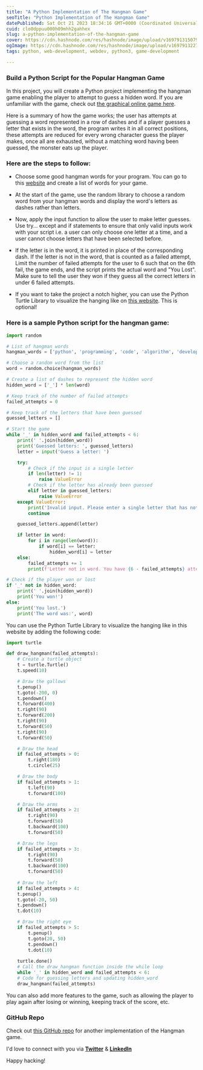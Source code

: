 ```yaml
---
title: "A Python Implementation of The Hangman Game"
seoTitle: "Python Implementation of The Hangman Game"
datePublished: Sat Oct 21 2023 18:34:16 GMT+0000 (Coordinated Universal Time)
cuid: clo0dppuu000h09mhh2gahhex
slug: a-python-implementation-of-the-hangman-game
cover: https://cdn.hashnode.com/res/hashnode/image/upload/v1697913150797/fde9840a-58f5-46e5-85ee-0b71a992c375.jpeg
ogImage: https://cdn.hashnode.com/res/hashnode/image/upload/v1697913227033/a566b030-8a68-4ac7-a578-a83c514c5b0b.jpeg
tags: python, web-development, webdev, python3, game-development

---
```


### Build a Python Script for the Popular Hangman Game

In this project, you will create a Python project implementing the hangman game enabling the player to attempt to guess a hidden word. If you are unfamiliar with the game, check out [the graphical online game here](https://www.hangmanwords.com/play).

Here is a summary of how the game works; the user has attempts at guessing a word represented in a row of dashes and if a player guesses a letter that exists in the word, the program writes it in all correct positions, these attempts are reduced for every wrong character guess the player makes, once all are exhausted, without a matching word having been guessed, the monster eats up the player.

### Here are the steps to follow:

* Choose some good hangman words for your program. You can go to this [website](https://www.hangmanwords.com/words) and create a list of words for your game.
    
* At the start of the game, use the random library to choose a random word from your hangman words and display the word's letters as dashes rather than letters.
    
* Now, apply the input function to allow the user to make letter guesses. Use try... except and if statements to ensure that only valid inputs work with your script i.e. a user can only choose one letter at a time, and a user cannot choose letters that have been selected before.
    
* If the letter is in the word, it is printed in place of the corresponding dash. If the letter is not in the word, that is counted as a failed attempt, Limit the number of failed attempts for the user to 6 such that on the 6th fail, the game ends, and the script prints the actual word and "You Lost". Make sure to tell the user they won if they guess all the correct letters in under 6 failed attempts.
    
* If you want to take the project a notch higher, you can use the Python Turtle Library to visualize the hanging like on [this website](https://www.hangmanwords.com/play). This is optional!
    

### Here is a sample Python script for the hangman game:

```python
import random

# List of hangman words
hangman_words = ['python', 'programming', 'code', 'algorithm', 'development']

# Choose a random word from the list
word = random.choice(hangman_words)

# Create a list of dashes to represent the hidden word
hidden_word = ['_'] * len(word)

# Keep track of the number of failed attempts
failed_attempts = 0

# Keep track of the letters that have been guessed
guessed_letters = []

# Start the game
while '_' in hidden_word and failed_attempts < 6:
    print(' '.join(hidden_word))
    print('Guessed letters: ', guessed_letters)
    letter = input('Guess a letter: ')

    try:
        # Check if the input is a single letter
        if len(letter) != 1:
            raise ValueError
        # Check if the letter has already been guessed
        elif letter in guessed_letters:
            raise ValueError
    except ValueError:
        print('Invalid input. Please enter a single letter that has not been guessed before.')
        continue

    guessed_letters.append(letter)

    if letter in word:
        for i in range(len(word)):
            if word[i] == letter:
                hidden_word[i] = letter
    else:
        failed_attempts += 1
        print(f'Letter not in word. You have {6 - failed_attempts} attempts remaining.')

# Check if the player won or lost
if '_' not in hidden_word:
    print(' '.join(hidden_word))
    print('You won!')
else:
    print('You lost.')
    print('The word was:', word)
```

You can use the Python Turtle Library to visualize the hanging like in this website by adding the following code:

```python
import turtle

def draw_hangman(failed_attempts):
    # Create a turtle object
    t = turtle.Turtle()
    t.speed(10)

    # Draw the gallows
    t.penup()
    t.goto(-200, 0)
    t.pendown()
    t.forward(400)
    t.right(90)
    t.forward(200)
    t.right(90)
    t.forward(50)
    t.right(90)
    t.forward(50)

    # Draw the head
    if failed_attempts > 0:
        t.right(180)
        t.circle(25)

    # Draw the body
    if failed_attempts > 1:
        t.left(90)
        t.forward(100)

    # Draw the arms
    if failed_attempts > 2:
        t.right(90)
        t.forward(50)
        t.backward(100)
        t.forward(50)

    # Draw the legs
    if failed_attempts > 3:
        t.right(90)
        t.forward(50)
        t.backward(100)
        t.forward(50)
    
    # Draw the left
    if failed_attempts > 4:
    t.penup()
    t.goto(-20, 50)
    t.pendown()
    t.dot(10)

    # Draw the right eye
    if failed_attempts > 5:
        t.penup()
        t.goto(20, 50)
        t.pendown()
        t.dot(10)
    
    turtle.done()
    # Call the draw_hangman function inside the while loop
    while '_' in hidden_word and failed_attempts < 6:
    # Code for guessing letters and updating hidden_word
    draw_hangman(failed_attempts)
```

You can also add more features to the game, such as allowing the player to play again after losing or winning, keeping track of the score, etc.

### GitHub Repo

Check out [this GitHub repo](https://github.com/bonaventureogeto/Learn-Python/blob/main/hangman.py) for another implementation of the Hangman game.

I'd love to connect with you via [**Twitter**](https://twitter.com/bonaogeto) & [**LinkedIn**](https://www.linkedin.com/in/bonaventureogeto/)

Happy hacking!